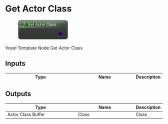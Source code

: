 # Get Actor Class

<div align="left" data-full-width="false">

<figure><img src="Get_Actor_Class.png" alt=""><figcaption></figcaption></figure>

</div>

Voxel Template Node Get Actor Class

## Inputs

<table>
<thead><tr><th width="250">Type</th><th width="200">Name</th><th>Description</th></tr></thead>
<tbody>
</tbody>
</table>

## Outputs

<table>
<thead><tr><th width="250">Type</th><th width="200">Name</th><th>Description</th></tr></thead>
<tbody>
<tr><td>Actor Class Buffer</td><td>Class</td><td>Class</td></tr>
</tbody>
</table>